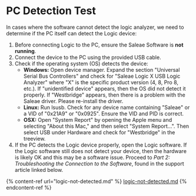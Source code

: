 # PC Detection Test

In cases where the software cannot detect the logic analyzer, we need to determine if the PC itself can detect the Logic device:

1. Before connecting Logic to the PC, ensure the Saleae Software is **not running**.
2. Connect the device to the PC using the provided USB cable.
3. Check if the operating system (OS) detects the device:
   * **Windows:** Open device manager. Expand the section "Universal Serial Bus Controllers" and check for "Saleae Logic X USB Logic Analyzer" where "X" is the specific product version (4, 8, Pro 8, etc.). If "unidentified device" appears, then the OS did not detect it properly. If "Westbridge" appears, then there is a problem with the Saleae driver. Please re-install the driver.
   * **Linux:** Run lsusb. Check for any device name containing "Saleae" or a VID of "0x21A9" or "0x0925". Ensure the VID and PID is correct.
   * **OSX:** Open "System Report" by opening the Apple menu and selecting "About this Mac," and then select "System Report...". Then select USB under Hardware and check for "Westbridge" in the treeview.
4. If the PC detects the Logic device properly, open the Logic software. If the Logic software still does not detect your device, then the hardware is likely OK and this may be a software issue. Proceed to _Part 2: Troubleshooting the Connection to the Software_, found in the support article linked below.

{% content-ref url="logic-not-detected.md" %}
[logic-not-detected.md](logic-not-detected.md)
{% endcontent-ref %}



